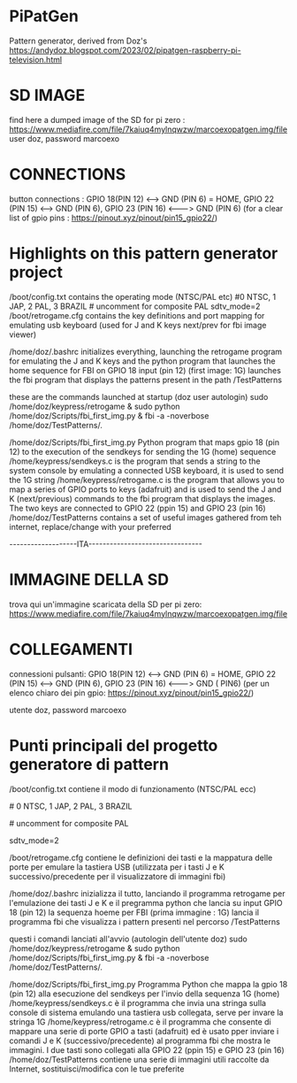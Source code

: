 # PiPatGen
Pattern generator, derived from Doz's https://andydoz.blogspot.com/2023/02/pipatgen-raspberry-pi-television.html

# SD IMAGE
find here a dumped image of the SD for pi zero : https://www.mediafire.com/file/7kaiuq4mylnqwzw/marcoexopatgen.img/file
user doz, password marcoexo

# CONNECTIONS
button connections : GPIO 18(PIN 12)  <--> GND (PIN 6) = HOME, GPIO 22 (PIN 15) <--> GND (PIN 6), GPIO 23 (PIN 16) <---> GND (PIN 6) 
(for a clear list of gpio pins : https://pinout.xyz/pinout/pin15_gpio22/) 

# Highlights on this pattern generator project

/boot/config.txt contains the operating mode (NTSC/PAL etc)
	#0 NTSC, 1 JAP, 2 PAL, 3 BRAZIL
	# uncomment for composite PAL
	sdtv_mode=2
/boot/retrogame.cfg contains the key definitions and port mapping for emulating usb keyboard (used for J and K keys next/prev for fbi image viewer)

/home/doz/.bashrc initializes everything, launching the retrogame program for emulating the J and K keys and the python program that launches the home sequence for FBI on GPIO 18 input (pin 12) (first image: 1G) launches the fbi program that displays the patterns present in the path /TestPatterns

these are the commands launched at startup (doz user autologin)
	 sudo /home/doz/keypress/retrogame &
	 sudo python /home/doz/Scripts/fbi_first_img.py &
	 fbi -a -noverbose /home/doz/TestPatterns/*.*


/home/doz/Scripts/fbi_first_img.py Python program that maps gpio 18 (pin 12) to the execution of the sendkeys for sending the 1G (home) sequence
/home/keypress/sendkeys.c is the program that sends a string to the system console by emulating a connected USB keyboard, it is used to send the 1G string
/home/keypress/retrogame.c is the program that allows you to map a series of GPIO ports to keys (adafruit) and is used to send the J and K (next/previous) commands to the fbi program that displays the images. The two keys are connected to GPIO 22 (ppin 15) and GPIO 23 (pin 16)
/home/doz/TestPatterns contains a set of useful images gathered from teh internet, replace/change with your preferred

-------------------ITA--------------------------------
# IMMAGINE DELLA SD

trova qui un'immagine scaricata della SD per pi zero: https://www.mediafire.com/file/7kaiuq4mylnqwzw/marcoexopatgen.img/file

# COLLEGAMENTI

connessioni pulsanti: GPIO 18(PIN 12) <--> GND (PIN 6) = HOME, GPIO 22 (PIN 15) <--> GND (PIN 6), GPIO 23 (PIN 16) <---> GND ( PIN6) 
(per un elenco chiaro dei pin gpio: https://pinout.xyz/pinout/pin15_gpio22/)

utente doz, password marcoexo

# Punti principali del progetto generatore di pattern

/boot/config.txt contiene il modo di funzionamento (NTSC/PAL ecc)

 \# 0 NTSC, 1 JAP, 2 PAL, 3 BRAZIL
 
 \# uncomment for composite PAL
 
sdtv_mode=2

/boot/retrogame.cfg contiene le definizioni dei tasti e la mappatura delle porte per emulare la tastiera USB (utilizzata per i tasti J e K successivo/precedente per il visualizzatore di immagini fbi)

/home/doz/.bashrc inizializza il tutto, lanciando il programma retrogame per l'emulazione dei tasti J e K e il pregramma python che lancia su input GPIO 18 (pin 12) la sequenza hoeme per FBI (prima immagine : 1G) lancia il programma fbi che visualizza i pattern presenti nel percorso /TestPatterns

questi i comandi lanciati all'avvio (autologin dell'utente doz)
	sudo /home/doz/keypress/retrogame &
	sudo python /home/doz/Scripts/fbi_first_img.py &
	fbi -a -noverbose /home/doz/TestPatterns/*.*


/home/doz/Scripts/fbi_first_img.py  Programma Python che mappa la gpio 18 (pin 12) alla esecuzione del sendkeys per l'invio della sequenza 1G (home)
/home/keypress/sendkeys.c è il programma che invia una stringa sulla console di sistema emulando una tastiera usb collegata, serve per invare la stringa 1G
/home/keypress/retrogame.c è il programma che consente di mappare una serie di porte GPIO a tasti (adafruit) ed è usato pper inviare i comandi J e K (successivo/precedente) al programma fbi che mostra le immagini. I due tasti sono collegati alla GPIO 22 (ppin 15) e GPIO 23 (pin 16)
/home/doz/TestPatterns contiene una serie di immagini utili raccolte da Internet, sostituisci/modifica con le tue preferite
